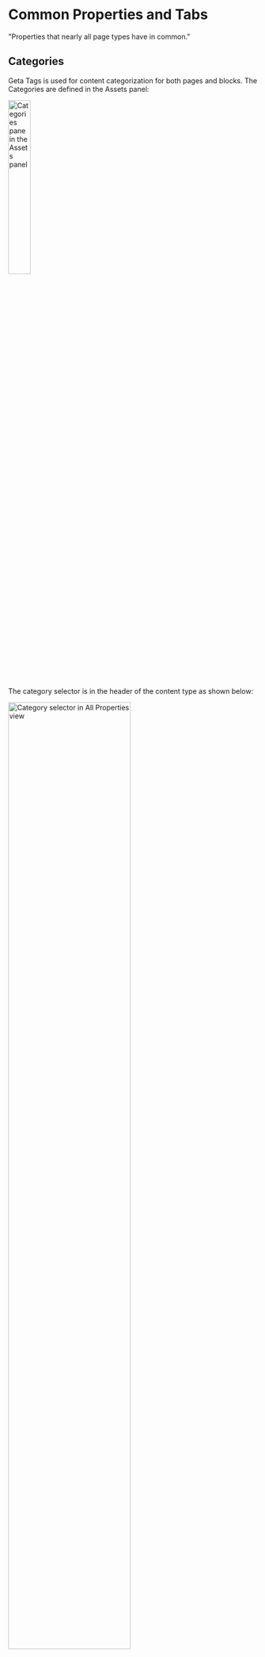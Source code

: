 # Common Properties and Tabs
"Properties that nearly all page types have in common."

## Categories 

Geta Tags is used for content categorization for both pages and blocks. The Categories are defined in the Assets panel:

<img src="../Screenshots/Categories%20-%20Tree%20View.png?raw=true" alt="Categories pane in the Assets panel" width="30%" />

The category selector is in the header of the content type as shown below:

<img src="../Screenshots/Page%20Type%20-%20Category%20Selector.png?raw=true" alt="Category selector in All Properties view" width="70%" />

There are several tabs in the *All Properties* view that are shared between almost all page types. Let's look at them one tab at a time.

<img src="../Screenshots/Common%20Tabs.png?raw=true" alt="Common tabs for nearly all page types" />

*Common tabs for nearly all page types.*

## Teaser tab
The following property list includes properties that are specific to defining how a page looks and behaves when used as a teaser on another page (dragged into a content area on another page).

Display Name *(Name in code)* | Type | Property Description
--------------|------|---------------
**Image** *(`PageImage`)* | Content Item | Provides a place for inserting an image that acts as the background when the page is viewed as a teaser.
**Video** *(`TeaserVideo`)* | Content Item | Provides a place for inserting a video clip that acts as the background when the page is viewed as a teaser. **Note:** if both *Image* and *Video* have a value, *Video* wins.
**Text** *(`TeaserText`)* | Long string (>255) | Provides a box for entering plain text to be shown as the teaser text.
**Text alignment** *(`TeaserTextAlignment`)* | Long string (>255) | Provides a way to control the alignment of the teaser text. The default value is Left. The options are **Left**, **Center** and **Right**.
**Color theme** *(`TeaserColorTheme`)* | Long string (>255) | Provides a way to control the tint of teaser text. The options are **Light** and **Dark**.
**Button label** *(`TeaserButtonText`)* | Long string (>255) | Provides a box for entering the button text.
**Button theme** *(`TeaserButtonStyle`)* | Long string (>255) | Provides a way to control the appearance of the button. The options are **Transparent Black**, **Transparent White**, **Dark** and **White**.
**Display hover effect** *(`ApplyHoverEffect`)* | Selected/not selected | Provides a way to choose whether a hover effect should be used on the teaser element. If selected, the teaser text and button are not shown until the user hovers over the element. If not selected, teaser text and button are always visible. See screen shots below for reference.

### Technical Information

#### Restrictions
* If both Image and Video are filled in, Video takes presedence.
* If Text alignment is not set, the Page name, Text and Button properties are not shown at all. 

### Preview
#### The relationship between properties and the view
<img src="../Screenshots/Teaser%20Tab%20-%20properties%20to%20view.png?raw=true" alt="Category selector in All Properties view" width="100%" />

#### How the teaser looks when Display Hover Effect is selected but the teaser is not in focus
<img src="../Screenshots/Teaser%20View%20-%20hover%20but%20no%20mouse-over.png?raw=true" alt="Preview of teaser with hover effect but not in focus" width="50%" />

#### How the teaser looks when Display Hover Effect is selected and the tewaser is in focus (hovered over)
<img src="../Screenshots/Teaser%20View%20-%20hover%20with%20mouse-over.png?raw=true" alt="Preview of Teaser element with Hover effect selected when the mouse pointer is over it" width="50%"/>

#### How the teaser looks when Display Hover Effect is not selected
<img src="../Screenshots/Teaser%20View%20-%20no%20hover.png?raw=true" alt="Preview of Teaser element without Hover effect selected" width="50%"/>

---

## Metadata tab
The following property list includes properties for providing meta data for the page.

Display Name *(Name in code)* | Type | Property Description
--------------|------|---------------
**Title** *(`MetaTitle`)* | Long string (>255) | Provides a place for the title.
**Keywords** *(`Keywords`)* | Long string (>255) | Provides a place for entering keywords for this page.
**Page description** *(`PageDescription`)* | Long string (>255) | Provides a place for entering a plain text description for the page. **Note:** if the *Text* property in the *Teaser* tab is empty, the Page description will be used as teaser text.
**Disable indexing** *(`DisableIndexing`)*  | Selected/not selected | Provides a way to control whether the contents of this page should be indexed for search engines or not.

### Technical Information

#### Restrictions
* None

### Preview

<img src="../Screenshots/Metadata%20Tab.png?raw=true" alt="Preview of Metadata tab in All-properties view" width="50%" />

---

## Styles tab
The following properties allow a skilled user to provide overrides of styles for this page and its children.

Display Name *(Name in code)* | Type | Property Description
--------------|------|---------------
**CSS files** *(`CssFiles`)* | Link collection | Provides a place for dropping .css files to override the site defaults.
**CSS** *(`Css`)* | Long string (>255) | Provides a text box for typing or pasting CSS directly.

### Technical Information

#### Restrictions
* None

### Preview

<img src="../Screenshots/Styles%20Tab.png?raw=true" alt="Preview of Styles tab in All-properties view" width="50%" />

---

## Scripts tab
The following properties allow a skilled user to provide JavaScript for this page and its children.

Display Name *(Name in code)* | Type | Property Description
--------------|------|---------------
**Script files** *(`ScriptFiles`)* | Link collection | Provides a place for dropping .js files to be utilized by this page and its children.
**Scripts** *(`Script`)* | Long string (>255) | Provides a text box for typig or pasting JavaScript code directly.

### Technical Information


#### Restrictions
* None

### Preview

<img src="../Screenshots/Scripts%20Tab.png?raw=true" alt="Preview of Scripts tab in All-properties view" width="50%" />

---

## Settings tab
The following properties are what's added to the built-in options in the Settings tab.

Display Name *(Name in code)* | Type | Property Description
--------------|------|---------------
**Exclude from search results** *(`ExcludeFromSearch`)* | Selected/not selected | Provides an option for determining whether this page should be shown in search results when an on-site search is performed.
**Hide site header** *(`HideSiteHeader`)* | Selected/not selected | Provides an option for selecting whether the site header element should be hidden on this page.
**Hide site footer** *(`HideSiteFooter`)* | Selected/not selected | Provides an option for selecting whether the site footer element should be hidden on this page.


### Technical Information


#### Restrictions
* None

### Preview

<img src="../Screenshots/Settings%20Tab.png?raw=true" alt="The Setting tab in All Properties view" width="50%" />
